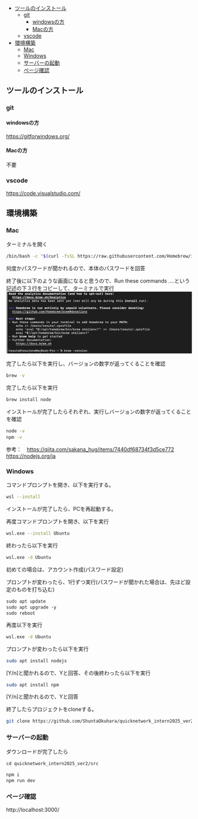 - [ツールのインストール](#ツールのインストール)
    - [git](#git)
        - [windowsの方](#windowsの方)
        - [Macの方](#macの方)
    - [vscode](#vscode)
- [環境構築](#環境構築)
    - [Mac](#mac)
    - [Windows](#windows)
    - [サーバーの起動](#サーバーの起動)
    - [ページ確認](#ページ確認)


## ツールのインストール
### git
#### windowsの方
https://gitforwindows.org/

#### Macの方
不要

### vscode
https://code.visualstudio.com/

## 環境構築
### Mac
ターミナルを開く
```bash
/bin/bash -c "$(curl -fsSL https://raw.githubusercontent.com/Homebrew/install/HEAD/install.sh)"
```
何度かパスワードが聞かれるので、本体のパスワードを回答

終了後に以下のような画面になると思うので、Run these commands ....という記述の下３行をコピーして、ターミナルで実行
![homebrewインストール後](<Homebrew.png>)

完了したら以下を実行し、バージョンの数字が返ってくることを確認
```bash
brew -v
```

完了したら以下を実行
```bash
brew install node
```

インストールが完了したらそれぞれ、実行しバージョンの数字が返ってくることを確認
```bash
node -v
npm -v
```

参考：　https://qiita.com/sakana_hug/items/7440df68734f3d5ce772
https://nodejs.org/ja

### Windows
コマンドプロンプトを開き、以下を実行する。
```bash
wsl --install
```
インストールが完了したら、PCを再起動する。

再度コマンドプロンプトを開き、以下を実行
```bash
wsl.exe --install Ubuntu
```
終わったら以下を実行
```bash
wsl.exe -d Ubuntu
```
初めての場合は、アカウント作成(パスワード設定)

プロンプトが変わったら、1行ずつ実行(パスワードが聞かれた場合は、先ほど設定のものを打ち込む)
```
sudo apt update 
sudo apt upgrade -y 
sudo reboot
```
再度以下を実行
```bash
wsl.exe -d Ubuntu
```
プロンプトが変わったら以下を実行
```bash
sudo apt install nodejs 
```
[Y/n]と聞かれるので、Yと回答、その後終わったら以下を実行
```bash
sudo apt install npm
```
[Y/n]と聞かれるので、Yと回答

終了したらプロジェクトをcloneする。
```bash
git clone https://github.com/ShuntaOkuhara/quicknetwork_intern2025_ver2.git
```

### サーバーの起動
ダウンロードが完了したら
```
cd quicknetwork_intern2025_ver2/src
```

```
npm i
npm run dev
```

### ページ確認
http://localhost:3000/
